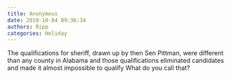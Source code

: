 ```yaml
---
title: Anonymous
date: 2019-10-04 09:36:34
authors: Ripp
categories: Holiday
---
```


 The qualifications for sheriff, drawn up by then Sen Pittman, were different than any county in Alabama and those qualifications eliminated candidates and made it almost impossible to qualify  What do you call that?